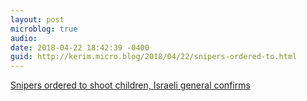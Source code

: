 ```yaml
---
layout: post
microblog: true
audio: 
date: 2018-04-22 18:42:39 -0400
guid: http://kerim.micro.blog/2018/04/22/snipers-ordered-to.html
---
```

[Snipers ordered to shoot children, Israeli general confirms](https://electronicintifada.net/blogs/ali-abunimah/snipers-ordered-shoot-children-israeli-general-confirms)

